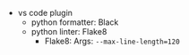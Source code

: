 * vs code plugin
    * python formatter: Black
    * python linter: Flake8
        * Flake8: Args: `--max-line-length=120`